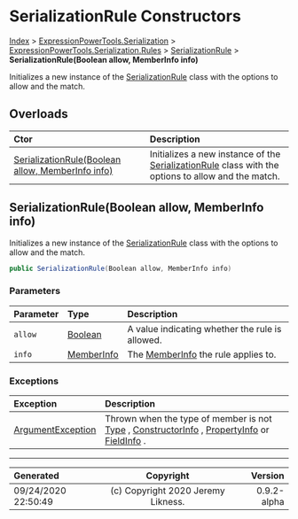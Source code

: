 ﻿# SerializationRule Constructors

[Index](../index.md) > [ExpressionPowerTools.Serialization](ExpressionPowerTools.Serialization.a.md) > [ExpressionPowerTools.Serialization.Rules](ExpressionPowerTools.Serialization.Rules.n.md) > [SerializationRule](ExpressionPowerTools.Serialization.Rules.SerializationRule.cs.md) > **SerializationRule(Boolean allow, MemberInfo info)**

Initializes a new instance of the [SerializationRule](ExpressionPowerTools.Serialization.Rules.SerializationRule.cs.md) class
            with the options to allow and the match.

## Overloads

| Ctor | Description |
| :-- | :-- |
| [SerializationRule(Boolean allow, MemberInfo info)](#serializationruleboolean-allow-memberinfo-info) | Initializes a new instance of the [SerializationRule](ExpressionPowerTools.Serialization.Rules.SerializationRule.cs.md) class            with the options to allow and the match. |

## SerializationRule(Boolean allow, MemberInfo info)

Initializes a new instance of the [SerializationRule](ExpressionPowerTools.Serialization.Rules.SerializationRule.cs.md) class
            with the options to allow and the match.

```csharp
public SerializationRule(Boolean allow, MemberInfo info)
```

### Parameters

| Parameter | Type | Description |
| :-- | :-- | :-- |
| `allow` | [Boolean](https://docs.microsoft.com/dotnet/api/system.boolean) | A value indicating whether the rule is allowed. |
| `info` | [MemberInfo](https://docs.microsoft.com/dotnet/api/system.reflection.memberinfo) | The [MemberInfo](https://docs.microsoft.com/dotnet/api/system.reflection.memberinfo) the rule applies to. |

### Exceptions

| Exception | Description |
| :-- | :-- |
| [ArgumentException](https://docs.microsoft.com/dotnet/api/system.argumentexception) | Thrown when the type of member is not [Type](https://docs.microsoft.com/dotnet/api/system.type) , [ConstructorInfo](https://docs.microsoft.com/dotnet/api/system.reflection.constructorinfo) , [PropertyInfo](https://docs.microsoft.com/dotnet/api/system.reflection.propertyinfo) or [FieldInfo](https://docs.microsoft.com/dotnet/api/system.reflection.fieldinfo) . |


---

| Generated | Copyright | Version |
| :-- | :-: | --: |
| 09/24/2020 22:50:49 | (c) Copyright 2020 Jeremy Likness. | 0.9.2-alpha |
